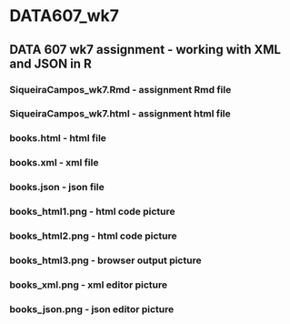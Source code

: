 # DATA607_wk7
## DATA 607 wk7 assignment - working with XML and JSON in R
### SiqueiraCampos_wk7.Rmd - assignment Rmd file
### SiqueiraCampos_wk7.html - assignment html file
### books.html  - html file
### books.xml   - xml file
### books.json  - json file
### books_html1.png - html code picture
### books_html2.png - html code picture
### books_html3.png - browser output picture
### books_xml.png    - xml editor picture 
### books_json.png   - json editor picture
